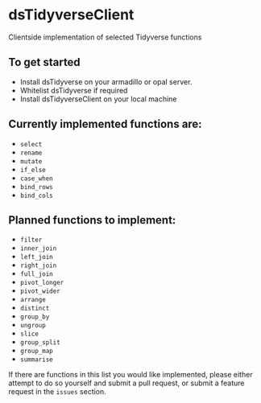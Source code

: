 # dsTidyverseClient
Clientside implementation of selected Tidyverse functions

## To get started
- Install dsTidyverse on your armadillo or opal server.
- Whitelist dsTidyverse if required
- Install dsTidyverseClient on your local machine

## Currently implemented functions are:
- `select`
- `rename`
- `mutate`
- `if_else`
- `case_when`
- `bind_rows`
- `bind_cols`

## Planned functions to implement:
- `filter`
- `inner_join`
- `left_join` 
- `right_join` 
- `full_join`
- `pivot_longer`
- `pivot_wider`
- `arrange`
- `distinct`
- `group_by` 
- `ungroup`
- `slice`
- `group_split`
- `group_map`
- `summarise`

If there are functions in this list you would like implemented, please either attempt to do so yourself and submit a pull request, or submit a feature request in the `issues` section.
